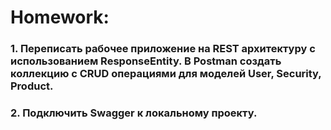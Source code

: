 # Homework:

### 1. Переписать рабочее приложение на REST архитектуру с использованием ResponseEntity. В Postman создать коллекцию с CRUD операциями для моделей User, Security, Product.
### 2. Подключить Swagger к локальному проекту.